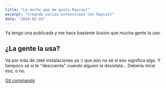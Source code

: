 ```yaml
---
title: "Lo mucho que me gusta Raycast"
excerpt: "Creando varias extensinoes con Raycast"
date: "2024-02-24"
---
```


Ya tengo una publicada y me hace bastante ilusión que mucha gente la use.

## ¿La gente la usa?

Va por más de `2000` instalaciones ya :) que aún no sé si eso significa algo. Y tampoco sé si te "descuenta" cuando alguien la desistala... Deberia mirar eso, o no.

[Git commands](https://www.raycast.com/manumorante/git-commands)
